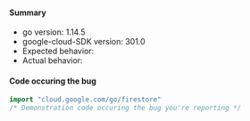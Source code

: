 #### Summary

- go version: 1.14.5
- google-cloud-SDK version: 301.0
- Expected behavior:
- Actual behavior:



#### Code occuring the bug

```go
import "cloud.google.com/go/firestore"
/* Demonstration code occuring the bug you're reporting */
```

